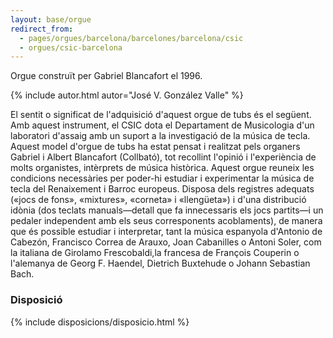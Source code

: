 ```yaml
---
layout: base/orgue
redirect_from:
  - pages/orgues/barcelona/barcelones/barcelona/csic
  - orgues/csic-barcelona
---
```


Orgue construït per Gabriel Blancafort el 1996. 

{% include autor.html autor="José V. González Valle" %}

El sentit o significat de l'adquisició d'aquest orgue de tubs és el següent.
Amb aquest instrument, el CSIC dota el Departament de Musicologia d'un laboratori d'assaig amb un suport a la investigació de la música de tecla.
Aquest model d'orgue de tubs ha estat pensat i realitzat pels organers Gabriel i Albert Blancafort (Collbató), tot recollint l'opinió i l'experiència de molts organistes, intèrprets de música històrica.
Aquest orgue reuneix les condicions necessàries per poder-hi estudiar i experimentar la música de tecla del Renaixement i Barroc europeus. Disposa dels registres adequats («jocs de fons», «mixtures», «corneta» i «llengüeta») i d'una distribució idònia (dos teclats manuals—detall que fa innecessaris els jocs partits—i un pedaler independent amb els seus corresponents acoblaments), de manera que és possible estudiar i interpretar, tant la música espanyola d'Antonio de Cabezón, Francisco Correa de Arauxo, Joan Cabanilles o Antoni Soler, com la italiana de Girolamo Frescobaldi,la francesa de François Couperin o l'alemanya de Georg F. Haendel, Dietrich Buxtehude o Johann Sebastian Bach. 

### Disposició

{% include disposicions/disposicio.html %}

